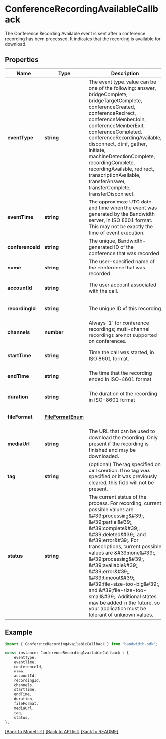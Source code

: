# ConferenceRecordingAvailableCallback

The Conference Recording Available event is sent after a conference recording has been processed. It indicates that the recording is available for download.

## Properties

Name | Type | Description | Notes
------------ | ------------- | ------------- | -------------
**eventType** | **string** | The event type, value can be one of the following: answer, bridgeComplete, bridgeTargetComplete, conferenceCreated, conferenceRedirect, conferenceMemberJoin, conferenceMemberExit, conferenceCompleted, conferenceRecordingAvailable, disconnect, dtmf, gather, initiate, machineDetectionComplete, recordingComplete, recordingAvailable, redirect, transcriptionAvailable, transferAnswer, transferComplete, transferDisconnect. | [optional] [default to undefined]
**eventTime** | **string** | The approximate UTC date and time when the event was generated by the Bandwidth server, in ISO 8601 format. This may not be exactly the time of event execution. | [optional] [default to undefined]
**conferenceId** | **string** | The unique, Bandwidth-generated ID of the conference that was recorded | [optional] [default to undefined]
**name** | **string** | The user-specified name of the conference that was recorded | [optional] [default to undefined]
**accountId** | **string** | The user account associated with the call. | [optional] [default to undefined]
**recordingId** | **string** | The unique ID of this recording | [optional] [default to undefined]
**channels** | **number** | Always &#x60;1&#x60; for conference recordings; multi-channel recordings are not supported on conferences. | [optional] [default to undefined]
**startTime** | **string** | Time the call was started, in ISO 8601 format. | [optional] [default to undefined]
**endTime** | **string** | The time that the recording ended in ISO-8601 format | [optional] [default to undefined]
**duration** | **string** | The duration of the recording in ISO-8601 format | [optional] [default to undefined]
**fileFormat** | [**FileFormatEnum**](FileFormatEnum.md) |  | [optional] [default to undefined]
**mediaUrl** | **string** | The URL that can be used to download the recording. Only present if the recording is finished and may be downloaded. | [optional] [default to undefined]
**tag** | **string** | (optional) The tag specified on call creation. If no tag was specified or it was previously cleared, this field will not be present. | [optional] [default to undefined]
**status** | **string** | The current status of the process. For recording, current possible values are \&#39;processing\&#39;, \&#39;partial\&#39;, \&#39;complete\&#39;, \&#39;deleted\&#39;, and \&#39;error\&#39;. For transcriptions, current possible values are \&#39;none\&#39;, \&#39;processing\&#39;, \&#39;available\&#39;, \&#39;error\&#39;, \&#39;timeout\&#39;, \&#39;file-size-too-big\&#39;, and \&#39;file-size-too-small\&#39;. Additional states may be added in the future, so your application must be tolerant of unknown values. | [optional] [default to undefined]

## Example

```typescript
import { ConferenceRecordingAvailableCallback } from 'bandwidth-sdk';

const instance: ConferenceRecordingAvailableCallback = {
    eventType,
    eventTime,
    conferenceId,
    name,
    accountId,
    recordingId,
    channels,
    startTime,
    endTime,
    duration,
    fileFormat,
    mediaUrl,
    tag,
    status,
};
```

[[Back to Model list]](../README.md#documentation-for-models) [[Back to API list]](../README.md#documentation-for-api-endpoints) [[Back to README]](../README.md)
